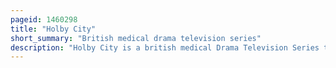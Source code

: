 ```yaml
---
pageid: 1460298
title: "Holby City"
short_summary: "British medical drama television series"
description: "Holby City is a british medical Drama Television Series that aired weekly on Bbc one. It was created by tony Mchale and mal young as a Spin-Off from the established Bbc medical Drama Casualty and premiered on 12 january 1999 the Show ran until 29 March 2022. It follows the Lives of medical and ancillary Staff at the fictional Holby City hospital the same Hospital as Casualty in the fictional City of Holby and features occasional Crossovers of Characters and Plots with both Casualty and the Show's police procedural Spin-Off Holbyblue in. It began with eleven main Characters in its first Series, all of whom subsequently left the Show. New main Characters were then regularly inserted and pulled out with a Core of around fifteen main Actors employed at any given Time. In casting the first Series, Young sought Actors who were already well known in the Television Industry, Something which has continued throughout its History, with cast Members including Patsy Kensit, Jane Asher, Robert Powell, Ade Edmondson and John Michie."
---
```

